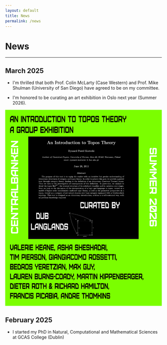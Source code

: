 ```yaml
---
layout: default
title: News
permalink: /news
---
```


# News

---


## March 2025

* I'm thrilled that both Prof. Colin McLarty (Case Western) and Prof. Mike Shulman (University of San Diego) have agreed to be on my committee.

* I'm honored to be curating an art exhibition in Oslo next year (Summer 2026).

![Flyer](/assets/images/centralbanken.jpg)

## February 2025

* I started my PhD in Natural, Computational and Mathematical Sciences at GCAS College (Dublin)

